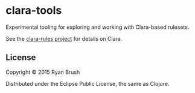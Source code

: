 # clara-tools

Experimental tooling for exploring and working with Clara-based rulesets.

See the [clara-rules project](https://github.com/rbrush/clara-rules) for details on Clara.

## License

Copyright © 2015 Ryan Brush

Distributed under the Eclipse Public License, the same as Clojure.
